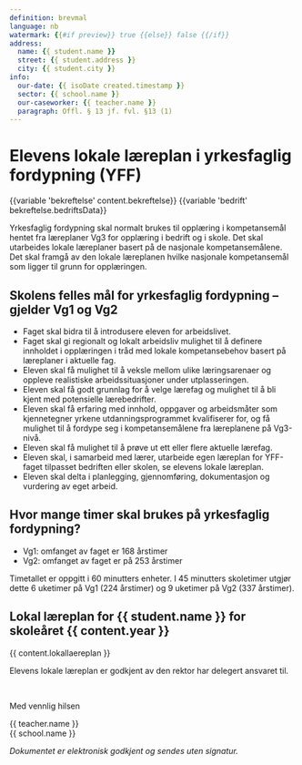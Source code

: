 ```yaml
---
definition: brevmal
language: nb
watermark: {{#if preview}} true {{else}} false {{/if}}
address:
  name: {{ student.name }}
  street: {{ student.address }}
  city: {{ student.city }}
info:
  our-date: {{ isoDate created.timestamp }}
  sector: {{ school.name }}
  our-caseworker: {{ teacher.name }}
  paragraph: Offl. § 13 jf. fvl. §13 (1)
---
```


# Elevens lokale læreplan i yrkesfaglig fordypning (YFF)

{{variable 'bekreftelse' content.bekreftelse}}
{{variable 'bedrift' bekreftelse.bedriftsData}}

Yrkesfaglig fordypning skal normalt brukes til opplæring i kompetansemål hentet fra læreplaner Vg3 for opplæring i bedrift og i skole. Det skal utarbeides lokale læreplaner basert på de nasjonale kompetansemålene. Det skal framgå av den lokale læreplanen hvilke nasjonale kompetansemål som ligger til grunn for opplæringen.

## Skolens felles mål for yrkesfaglig fordypning – gjelder Vg1 og Vg2

- Faget skal bidra til å introdusere eleven for arbeidslivet.
- Faget skal gi regionalt og lokalt arbeidsliv mulighet til å definere innholdet i opplæringen i tråd med lokale kompetansebehov basert på læreplaner i aktuelle fag.
- Eleven skal få mulighet til å veksle mellom ulike læringsarenaer og oppleve realistiske arbeidssituasjoner under utplasseringen.
- Eleven skal få godt grunnlag for å velge lærefag og mulighet til å bli kjent med potensielle lærebedrifter.
- Eleven skal få erfaring med innhold, oppgaver og arbeidsmåter som kjennetegner yrkene utdanningsprogrammet kvalifiserer for, og få mulighet til å fordype seg i kompetansemålene fra læreplanene på Vg3-nivå.
- Eleven skal få mulighet til å prøve ut ett eller flere aktuelle lærefag.
- Eleven skal, i samarbeid med lærer, utarbeide egen læreplan for YFF-faget tilpasset bedriften eller skolen, se elevens lokale læreplan.
- Eleven skal delta i planlegging, gjennomføring, dokumentasjon og vurdering av eget arbeid.

## Hvor mange timer skal brukes på yrkesfaglig fordypning?

- Vg1: omfanget av faget er 168 årstimer
- Vg2: omfanget av faget er på 253 årstimer

Timetallet er oppgitt i 60 minutters enheter. I 45 minutters skoletimer utgjør dette 6 uketimer på Vg1 (224 årstimer) og 9 uketimer på Vg2 (337 årstimer).

## Lokal læreplan for {{ student.name }} for skoleåret {{ content.year }}

{{ content.lokallaereplan }}

Elevens lokale læreplan er godkjent av den rektor har delegert ansvaret til.

<br/>

Med vennlig hilsen

{{ teacher.name }}<br />
{{ school.name }}<br />

*Dokumentet er elektronisk godkjent og sendes uten signatur.*
